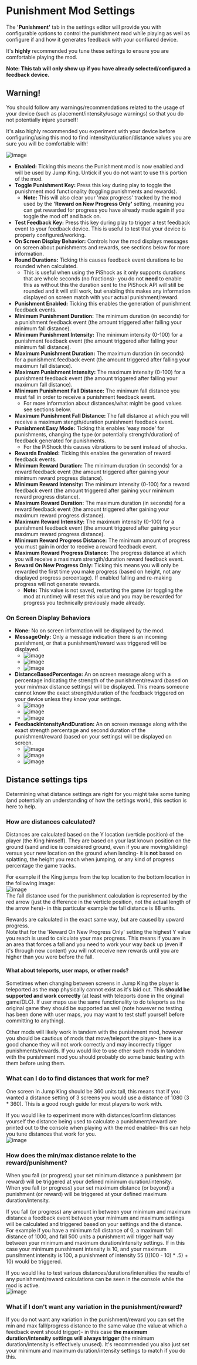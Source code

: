 # Punishment Mod Settings

The **'Punishment'** tab in the settings editor will provide you with configurable options to control the punishment mod while playing as well as configure if and how it generates feedback with your confiured device.

It's **highly** recommended you tune these settings to ensure you are comfortable playing the mod.

**Note: This tab will only show up if you have already selected/configured a feedback device.**  

## **Warning!**
You should follow any warnings/recommendations related to the usage of your device (such as placement/intensity/usage warnings) so that you do not potentially injure yourself!

It's also highly recommended you experiment with your device before configuring/using this mod to find intensity/duration/distance values you are sure you will be comfortable with!

![image](https://github.com/zarradeth/JumpKing-TwitchRavens/assets/20621507/4d7fc0f6-44ba-4110-941d-36686fb20d9e)

- **Enabled:** Ticking this means the Punishment mod is now enabled and will be used by Jump King. Untick if you do not want to use this portion of the mod.
- **Toggle Punishment Key:** Press this key during play to toggle the punishment mod functionality (toggling punishments and rewards).
  - **Note:** This will also clear your 'max progress' tracked by the mod used by the **'Reward on New Progress Only'** setting, meaning you can get rewarded for progress you have already made again if you toggle the mod off and back on.
- **Test Feedback Key:** Press this key during play to trigger a test feedback event to your feedback device. This is useful to test that your device is properly configured/working.
- **On Screen Display Behavior:** Controls how the mod displays messages on screen about punishments and rewards, see sections below for more information.
- **Round Durations:** Ticking this causes feedback event durations to be rounded when calculated.
  - This is useful when using the PiShock as it only supports durations that are whole seconds (no fractions)- you do not **need** to enable this as without this the duration sent to the PiShock API will still be rounded and it will still work, but enabling this makes any information displayed on screen match with your actual punishment/reward.
- **Punishment Enabled:** Ticking this enables the generation of punishment feedback events.
- **Minimum Punishment Duration:** The minimum duration (in seconds) for a punishment feedback event (the amount triggered after falling your minimum fall distance).
- **Minimum Punishment Intensity:** The minimum intensity (0-100) for a punishment feedback event (the amount triggered after falling your minimum fall distance).
- **Maximum Punishment Duration:** The maximum duration (in seconds) for a punishment feedback event (the amount triggered after falling your maximum fall distance).
- **Maximum Punishment Intensity:** The maximum intensity (0-100) for a punishment feedback event (the amount triggered after falling your maximum fall distance).
- **Minimum Punishment Fall Distance:** The minimum fall distance you must fall in order to receive a punishment feedback event.
  - For more information about distances/what might be good values see sections below.
- **Maximum Punishment Fall Distance:** The fall distance at which you will receive a maximum stength/duration punishment feedback event.
- **Punishment Easy Mode:** Ticking this enables 'easy mode' for punishments, changing the type (or potentially strength/duration) of feedback generated for punishments.
  - For the PiShock this causes vibrations to be sent instead of shocks.  
- **Rewards Enabled:** Ticking this enables the generation of reward feedback events.
- **Minimum Reward Duration:** The minimum duration (in seconds) for a reward feedback event (the amount triggered after gaining your minimum reward progress distance).
- **Minimum Reward Intensity:** The minimum intensity (0-100) for a reward feedback event (the amount triggered after gaining your minimum reward progress distance).
- **Maximum Reward Duration:** The maximum duration (in seconds) for a reward feedback event (the amount triggered after gaining your maximum reward progress distance).
- **Maximum Reward Intensity:** The maximum intensity (0-100) for a punishment feedback event (the amount triggered after gaining your maximum reward progress distance).
- **Minimum Reward Progress Distance:** The minimum amount of progress you must gain in order to receive a reward feedback event.
- **Maximum Reward Progress Distance:** The progress distance at which you will receive a maximum strength/duration reward feedback event.
- **Reward On New Progress Only:** Ticking this means you will only be rewarded the first time you make progress (based on height, not any displayed progress percentage). If enabled falling and re-making progress will not generate rewards.
  - **Note:** This value is not saved, restarting the game (or toggling the mod at runtime) will reset this value and you may be rewarded for progress you technically previously made already.

 ### On Screen Display Behaviors
 
- **None:** No on screen information will be displayed by the mod.
- **MessageOnly:** Only a message indication there is an incoming punishment, or that a punishment/reward was triggered will be displayed.
  - ![image](https://github.com/zarradeth/JumpKing-TwitchRavens/assets/20621507/c32aa60e-1815-4ae7-adcc-8cf17227579c)
  - ![image](https://github.com/zarradeth/JumpKing-TwitchRavens/assets/20621507/0676854c-c9e3-4f3f-a191-6201461881ff)
  - ![image](https://github.com/zarradeth/JumpKing-TwitchRavens/assets/20621507/5e7f74e8-51d1-4ccd-ac2c-ff5221d60147)
- **DistanceBasedPercentage:** An on screen message along with a percentage indicating the strength of the punishment/reward (based on your min/max distance settings) will be displayed. This means someone cannot know the exact strength/duration of the feedback triggered on your device unless they know your settings.
  - ![image](https://github.com/zarradeth/JumpKing-TwitchRavens/assets/20621507/b967f068-4bb3-499f-966e-85c8aced15b2)
  - ![image](https://github.com/zarradeth/JumpKing-TwitchRavens/assets/20621507/471d1814-68fb-416c-8935-863921b35446)
  - ![image](https://github.com/zarradeth/JumpKing-TwitchRavens/assets/20621507/ead14b60-c1ad-4b5d-b4f1-3b3421cdf357)
- **FeedbackIntensityAndDuration:** An on screen message along with the exact strength percentage and second duration of the punishment/reward (based on your settings) will be displayed on screen.
  - ![image](https://github.com/zarradeth/JumpKing-TwitchRavens/assets/20621507/ec790f70-8aff-4661-91be-0187b1ae88a6)
  - ![image](https://github.com/zarradeth/JumpKing-TwitchRavens/assets/20621507/eee1235c-9800-4d91-a6f2-1c9ca12155c4)
  - ![image](https://github.com/zarradeth/JumpKing-TwitchRavens/assets/20621507/82fd63e4-44cb-4a78-8ab6-e73747bd47a6)

## Distance settings tips

Determining what distance settings are right for you might take some tuning (and potentially an understanding of how the settings work), this section is here to help.

### How are distances calculated?

Distances are calculated based on the Y location (verticle position) of the player (the King himself). They are based on your last known position on the ground (sand and ice is considered ground, even if you are moving/sliding) versus your new location on the ground when landing- it is **not** based on splatting, the height you reach when jumping, or any kind of progress percentage the game tracks.

For example if the King jumps from the top location to the bottom location in the following image:  
![image](https://github.com/zarradeth/JumpKing-TwitchRavens/assets/20621507/5714c819-cb5c-4735-8b73-8187e8855694)  
The fall distance used for the punishment calculation is represented by the red arrow (just the difference in the verticle position, not the actual length of the arrow here)- in this particular example the fall distance is 88 units.

Rewards are calculated in the exact same way, but are caused by upward progress.  
Note that for the 'Reward On New Progress Only' setting the highest Y value you reach is used to calculate your max progress. This means if you are in an area that forces a fall and you need to work your way back up (even if it's through new content) you will not receive new rewards until you are higher than you were before the fall.

#### What about teleports, user maps, or other mods?

Sometimes when changing between screens in Jump King the player is teleported as the map physically cannot exist as it's laid out. This **should be supported and work correctly** (at least with teleports done in the original game/DLC). If user maps use the same functionality to do teleports as the original game they should be supported as well (note however no testing has been done with user maps, you may want to test stuff yourself before committing to anything).

Other mods will likely work in tandem with the punishment mod, however you should be cautious of mods that move/teleport the player- there is a good chance they will not work correctly and may incorrectly trigger punishments/rewards. If you would like to use other such mods in tandem with the punishment mod you should probably do some basic testing with them before using them.

### What can I do to find distances that work for me?

One screen in Jump King should be 360 units tall, this means that if you wanted a distance setting of 3 screens you would use a distance of 1080 (3 * 360). This is a good rough guide for most players to work with.

If you would like to experiment more with distances/confirm distances yourself the distance being used to calculate a punishment/reward are printed out to the console when playing with the mod enabled- this can help you tune distances that work for you.  
![image](https://github.com/zarradeth/JumpKing-TwitchRavens/assets/20621507/ec4e916b-ecda-4fe2-b95b-3c80ea89ff37)

### How does the min/max distance relate to the reward/punishment?

When you fall (or progress) your set minimum distance a punishment (or reward) will be triggered at your defined minimum duration/intensity.  
When you fall (or progress) your set maximum distance (or beyond) a punishment (or reward) will be triggered at your defined maximum duration/intensity.

If you fall (or progress) any amount in between your minimum and maximum distance a feedback event between your minimum and maximum settings will be calculated and triggered based on your settings and the distance.  
For example if you have a minimum fall distance of 0, a maximum fall distance of 1000, and fall 500 units a punishment will trigger half way between your minimum and maximum duration/intensity settings. If in this case your minimum punshiment intensity is 10, and your maximum punsihment intensity is 100, a punishment of intensity 55 (((100 - 10) * .5) + 10) would be triggered.

If you would like to test various distances/durations/intensities the results of any punishment/reward calculations can be seen in the console while the mod is active.  
![image](https://github.com/zarradeth/JumpKing-TwitchRavens/assets/20621507/7e094ec1-5486-47ed-a334-bb07f0e4b55f)

### What if I don't want any variation in the punishment/reward?
If you do not want any variation in the punishment/reward you can set the min and max fall/progress distance to the same value (the value at which a feedback event should trigger)- in this case **the maximum duration/intensity settings will always trigger** (the minimum duration/intensity is effectively unused). It's recommended you also just set your minimum and maximum duration/intensity settings to match if you do this.

